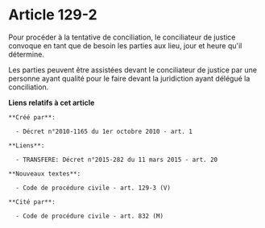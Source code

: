 # Article 129-2

Pour procéder à la tentative de conciliation, le conciliateur de justice convoque en tant que de besoin les parties aux lieu,
jour et heure qu'il détermine.

Les parties peuvent être assistées devant le conciliateur de justice par une personne ayant qualité pour le faire devant la
juridiction ayant délégué la conciliation.

**Liens relatifs à cet article**

	**Créé par**:

	  - Décret n°2010-1165 du 1er octobre 2010 - art. 1

	**Liens**:

	  - TRANSFERE: Décret n°2015-282 du 11 mars 2015 - art. 20

	**Nouveaux textes**:

	  - Code de procédure civile - art. 129-3 (V)

	**Cité par**:

	  - Code de procédure civile - art. 832 (M)
